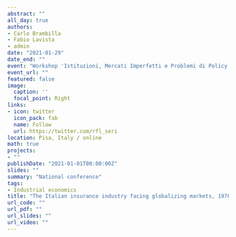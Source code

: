 ```yaml
---
abstract: ""
all_day: true
authors:
- Carlo Brambilla
- Fabio Lavista
- admin
date: "2021-01-29"
date_end: ""
event: "Workshop 'Istituzioni, Mercati Imperfetti e Problemi di Policy' PRA"
event_url: ""
featured: false
image:
  caption: ''
  focal_point: Right
links:
- icon: twitter
  icon_pack: fab
  name: Follow
  url: https://twitter.com/rfl_seri
location: Pisa, Italy / online
math: true
projects:
- ""
publishDate: "2021-01-01T00:00:00Z"
slides: ""
summary: "National conference"
tags:
- Industrial economics
title: "The Italian insurance industry facing globalizing markets, 1970s-2000s"
url_code: ""
url_pdf: ""
url_slides: ""
url_video: ""
---
```

